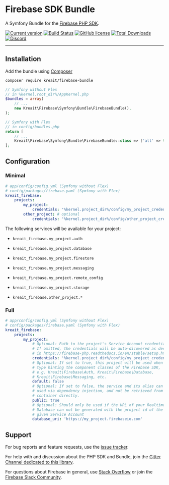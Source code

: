 # Firebase SDK Bundle

A Symfony Bundle for the [Firebase PHP SDK](https://github.com/kreait/firebase-php).

[![Current version](https://img.shields.io/packagist/v/kreait/firebase-bundle.svg)](https://packagist.org/packages/kreait/firebase-bundle)
[![Build Status](https://travis-ci.org/kreait/firebase-bundle.svg?branch=master)](https://travis-ci.org/kreait/firebase-bundle)
[![GitHub license](https://img.shields.io/github/license/kreait/firebase-bundle.svg)](https://github.com/kreait/firebase-bundle/blob/master/LICENSE)
[![Total Downloads](https://img.shields.io/packagist/dt/kreait/firebase-bundle.svg)]()
[![Discord](https://img.shields.io/discord/523866370778333184.svg?color=7289da&logo=discord)](https://discord.gg/nbgVfty)

---

## Installation

Add the bundle using [Composer](https://getcomposer.org)

```bash
composer require kreait/firebase-bundle
```

```php
// Symfony without Flex
// in %kernel.root_dir%/AppKernel.php
$bundles = array(
    // ...
    new Kreait\Firebase\Symfony\Bundle\FirebaseBundle(),
);

// Symfony with Flex
// in config/bundles.php
return [
    // ...
    Kreait\Firebase\Symfony\Bundle\FirebaseBundle::class => ['all' => true],
];
```
## Configuration

### Minimal

```yaml
# app/config/config.yml (Symfony without Flex)
# config/packages/firebase.yaml (Symfony with Flex)
kreait_firebase:
    projects:
        my_project:
            credentials: '%kernel.project_dir%/config/my_project_credentials.json'
        other_project: # optional
            credentials: '%kernel.project_dir%/config/other_project_credentials.json'
```

The following services will be available for your project:

* `kreait_firebase.my_project.auth`
* `kreait_firebase.my_project.database`
* `kreait_firebase.my_project.firestore`
* `kreait_firebase.my_project.messaging`
* `kreait_firebase.my_project.remote_config`
* `kreait_firebase.my_project.storage`

* `kreait_firebase.other_project.*`

### Full

```yaml
# app/config/config.yml (Symfony without Flex)
# config/packages/firebase.yaml (Symfony with Flex)
kreait_firebase:
    projects:
        my_project:
            # Optional: Path to the project's Service Account credentials file
            # If omitted, the credentials will be auto-dicovered as described
            # in https://firebase-php.readthedocs.io/en/stable/setup.html#with-autodiscovery
            credentials: '%kernel.project_dir%/config/my_project_credentials.json'
            # Optional: If set to true, this project will be used when 
            # type hinting the component classes of the Firebase SDK,
            # e.g. Kreait\Firebase\Auth, Kreait\Firebase\Database,
            # Kreait\Firebase\Messaging, etc.
            default: false 
            # Optional: If set to false, the service and its alias can only be
            # used via dependency injection, and not be retrieved from the
            # container directly.
            public: true
            # Optional: Should only be used if the URL of your Realtime
            # Database can not be generated with the project id of the 
            # given Service Account
            database_uri: 'https://my_project.firebaseio.com'
```

## Support

For bug reports and feature requests, use the [issue tracker](https://github.com/kreait/firebase-bundle/issues/).

For help with and discussion about the PHP SDK and Bundle, join the [Gitter Channel dedicated to this library](https://gitter.im/kreait/firebase-php).

For questions about Firebase in general, use [Stack Overflow](https://stackoverflow.com/questions/tagged/firebase) or join the [Firebase Slack Community](https://firebase.community).
